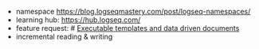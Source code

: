 - namespace https://blog.logseqmastery.com/post/logseq-namespaces/
- learning hub: https://hub.logseq.com/
- feature request: # [Executable templates and data driven documents](https://discuss.logseq.com/t/executable-templates-and-data-driven-documents/1880)
- incremental reading & writing